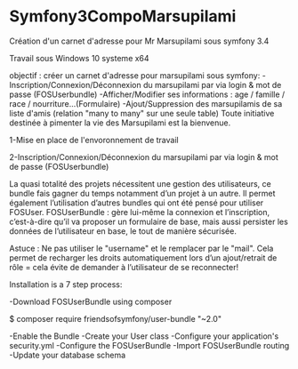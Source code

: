 # Symfony3CompoMarsupilami
Création d'un carnet d'adresse pour Mr Marsupilami sous symfony 3.4


Travail sous Windows 10 systeme x64


objectif : créer un carnet d'adresse pour marsupilami sous symfony:
-Inscription/Connexion/Déconnexion du marsupilami par via login & mot de passe (FOSUserbundle)
-Afficher/Modifier ses informations : age / famille / race / nourriture...(Formulaire)
-Ajout/Suppression des marsupilamis de sa liste d'amis (relation "many to many" sur une seule table)
Toute initiative destinée à pimenter la vie des Marsupilami est la bienvenue.


1-Mise en place de l'envoronnement de travail





2-Inscription/Connexion/Déconnexion du marsupilami par via login & mot de passe (FOSUserbundle)

La quasi totalité des projets nécessitent une gestion des utilisateurs, ce bundle fais gagner du temps notamment d’un projet à un autre. Il permet  également l’utilisation d’autres bundles qui ont été pensé pour utiliser FOSUser.
FOSUserBundle : gère lui-même la connexion et l’inscription, c’est-à-dire qu’il va proposer un formulaire de base, 
mais aussi persister les données de l’utilisateur en base, le tout de manière sécurisée.

Astuce : Ne pas utiliser le "username" et le remplacer par le "mail".
Cela permet de recharger les droits automatiquement lors d’un ajout/retrait de rôle = cela évite de demander à l’utilisateur de se reconnecter!





Installation is a 7 step process:

-Download FOSUserBundle using composer

$ composer require friendsofsymfony/user-bundle "~2.0"

-Enable the Bundle
-Create your User class
-Configure your application's security.yml
-Configure the FOSUserBundle
-Import FOSUserBundle routing
-Update your database schema


